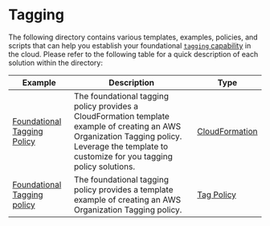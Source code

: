 # Tagging

The following directory contains various templates, examples, policies, and scripts that can help you establish your foundational [`tagging` capability](https://aws.amazon.com/solutions/guidance/tagging-on-aws) in the cloud. Please refer to the following table for a quick description of each solution within the directory:

| Example | Description | Type |
| --------------- | ----------- | ---- |
| [Foundational Tagging Policy](./foundational-tagging-policy/) | The foundational tagging policy provides a CloudFormation template example of creating an AWS Organization Tagging policy. Leverage the template to customize for you tagging policy solutions. | [CloudFormation](./foundational-tagging-policy/cfn-foundational-tagging-policy.yaml) |
| [Foundational Tagging policy](./tagging-policy-foundational/) | The foundational tagging policy provides a template example of creating an AWS Organization Tagging policy. | [Tag Policy](./tagging-policy-foundational/) |
